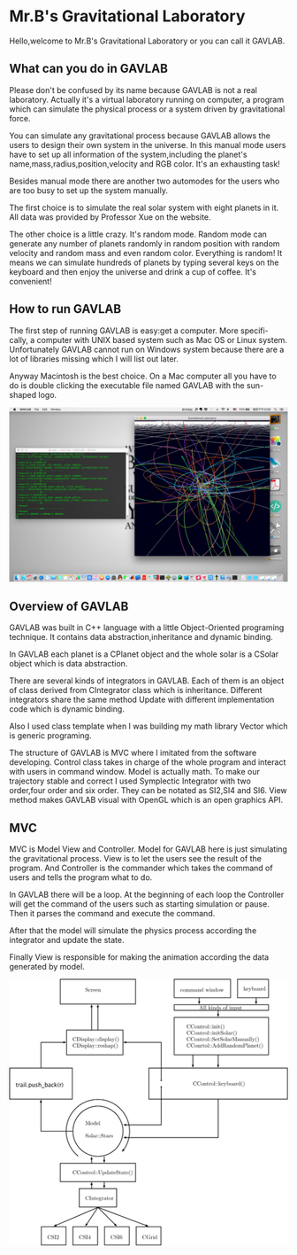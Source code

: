 # Mr.B's Gravitational Laboratory

Hello,welcome to Mr.B's Gravitational Laboratory or you can call it GAVLAB.

## What can you do in GAVLAB

Please don't be confused by its name because GAVLAB is not a real laboratory.
Actually it's a virtual laboratory running on computer, a program which can simulate 
the physical process or a system driven by gravitational force.

You can simulate any gravitational process because GAVLAB allows the users to
design their own system in the universe.
In this manual mode users have to set up all information of the system,including the planet's name,mass,radius,position,velocity and RGB color.
It's an exhausting task!

Besides manual mode there are another two automodes for the users who are too busy to set up the system manually.

The first choice is to simulate the real solar system with eight planets in it.
All data was provided by Professor Xue on the website.

The other choice is a little crazy.
It's random mode.
Random mode can generate any number of planets randomly in random position with random velocity and random mass and even random color.
Everything is random!
It means we can simulate hundreds of planets 
by typing several keys on the keyboard and then enjoy the universe and drink a cup of coffee.
It's convenient!

## How to run GAVLAB

The first step of running GAVLAB is easy:get a computer. More specifi- cally, a computer with UNIX based system such as Mac OS or Linux system. Unfortunately GAVLAB cannot run on Windows system because there
are a lot of libraries missing which I will list out later.

Anyway Macintosh is the best choice. On a Mac computer all you have to do
is double clicking the executable file named GAVLAB with the sun-shaped logo.

![](/TEX/100.png?raw=true "Optional Title")

## Overview of GAVLAB

GAVLAB was built in C++ language with a little Object-Oriented programing technique. It contains data abstraction,inheritance and dynamic binding.

In GAVLAB each planet is a CPlanet object and the whole solar is a CSolar object which is data abstraction.

There are several kinds of integrators in GAVLAB. Each of them is an object of class derived from CIntegrator class which is inheritance.
Different integrators share the same method Update with different implementation code which is dynamic binding.

Also I used class template when I was building my math library Vector which is generic programing.

The structure of GAVLAB is MVC where I imitated from the software developing.
Control class takes in charge of the whole program and interact with users in command window.
Model is actually math. To make our trajectory stable and correct I used Symplectic Integrator with two order,four order and six order. They can be notated as SI2,SI4 and SI6.
View method makes GAVLAB visual with OpenGL which is an open graphics API.

## MVC

MVC is Model View and Controller.
Model for GAVLAB here is just simulating the gravitational process.
View is to let the users see the result of the program.
And Controller is the commander which takes the command of users and tells the program what to do.

In GAVLAB there will be a loop.
At the beginning of each loop the Controller will get the command of the users such as starting simulation or pause.
Then it parses the command and execute the command.

After that the model will simulate the physics process according the integrator and update the state.

Finally View is responsible for making the animation according the data generated by model.

![](/TEX/frame.png?raw=true "Optional Title")
